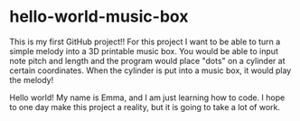# hello-world-music-box
This is my first GitHub project!! For this project I want to be able to turn a simple melody into a 3D printable music box. You would be able to input note pitch and length and the program would place "dots" on a cylinder at certain coordinates. When the cylinder is put into a music box, it would play the melody!

Hello world! My name is Emma, and I am just learning how to code. I hope to one day make this project a reality, but it is going to take a lot of work.
